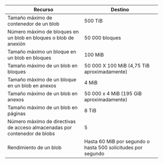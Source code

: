 | Recurso | Destino |
|----------|---------------|
| Tamaño máximo de contenedor de un blob | 500 TiB |
| Número máximo de bloques en un blob en bloques o blob de anexión | 50 000 bloques |
| Tamaño máximo un bloque en un blob en bloques | 100 MiB |
| Tamaño máximo de un blob en bloques | 50 000 X 100 MiB (4,75 TiB aproximadamente) |
| Tamaño máximo de un bloque en un blob en anexos | 4 MiB |
| Tamaño máximo de un blob en anexos | 50 000 x 4 MiB (195 GiB aproximadamente) |
| Tamaño máximo de un blob en páginas | 8 TiB |
| Número máximo de directivas de acceso almacenadas por contenedor de blobs | 5 |
| Rendimiento de un blob | Hasta 60 MiB por segundo o hasta 500 solicitudes por segundo |